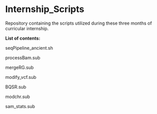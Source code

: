 # Internship_Scripts
Repository containing the scripts utilized during these three months of curricular internship.

**List of contents:**

seqPipeline_ancient.sh

processBam.sub

mergeRG.sub

modify_vcf.sub

BQSR.sub

modchr.sub

sam_stats.sub
